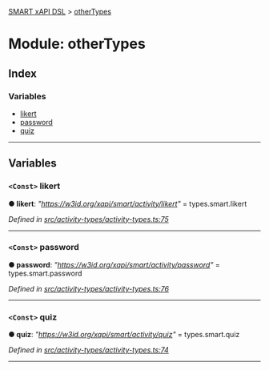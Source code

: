 [SMART xAPI DSL](../README.md) > [otherTypes](../modules/othertypes.md)

# Module: otherTypes

## Index

### Variables

* [likert](othertypes.md#likert)
* [password](othertypes.md#password)
* [quiz](othertypes.md#quiz)

---

## Variables

<a id="likert"></a>

### `<Const>` likert

**● likert**: *"https://w3id.org/xapi/smart/activity/likert"* =  types.smart.likert

*Defined in [src/activity-types/activity-types.ts:75](https://github.com/Gradiant/smart-xapi-dsl/blob/master/src/activity-types/activity-types.ts#L75)*

___
<a id="password"></a>

### `<Const>` password

**● password**: *"https://w3id.org/xapi/smart/activity/password"* =  types.smart.password

*Defined in [src/activity-types/activity-types.ts:76](https://github.com/Gradiant/smart-xapi-dsl/blob/master/src/activity-types/activity-types.ts#L76)*

___
<a id="quiz"></a>

### `<Const>` quiz

**● quiz**: *"https://w3id.org/xapi/smart/activity/quiz"* =  types.smart.quiz

*Defined in [src/activity-types/activity-types.ts:74](https://github.com/Gradiant/smart-xapi-dsl/blob/master/src/activity-types/activity-types.ts#L74)*

___

